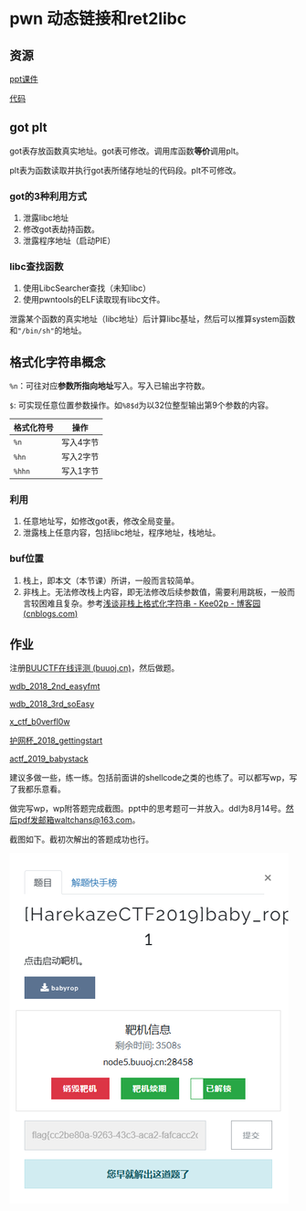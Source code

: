 # pwn 动态链接和ret2libc

## 资源

[ppt课件](/pwn/lesson-3-source/lesson_3.pptx)

[代码](/pwn/lesson-3-source/code.zip)

## got plt

got表存放函数真实地址。got表可修改。调用库函数**等价**调用plt。

plt表为函数读取并执行got表所储存地址的代码段。plt不可修改。



### got的3种利用方式

1. 泄露libc地址
2. 修改got表劫持函数。
3. 泄露程序地址（启动PIE）



### libc查找函数

1. 使用LibcSearcher查找（未知libc）
2. 使用pwntools的ELF读取现有libc文件。

泄露某个函数的真实地址（libc地址）后计算libc基址，然后可以推算system函数和`"/bin/sh"`的地址。



## 格式化字符串概念

`%n`：可往对应**参数所指向地址**写入。写入已输出字符数。

`$`: 可实现任意位置参数操作。如`%8$d`为以32位整型输出第9个参数的内容。



| 格式化符号 | 操作      |
| ---------- | --------- |
| `%n`       | 写入4字节 |
| `%hn`      | 写入2字节 |
| `%hhn`     | 写入1字节 |

### 利用

1. 任意地址写，如修改got表，修改全局变量。
2. 泄露栈上任意内容，包括libc地址，程序地址，栈地址。

### buf位置

1. 栈上，即本文（本节课）所讲，一般而言较简单。
2. 非栈上。无法修改栈上内容，即无法修改后续参数值，需要利用跳板，一般而言较困难且复杂。参考[浅谈非栈上格式化字符串 - Kee02p - 博客园 (cnblogs.com)](https://www.cnblogs.com/w0lf-KP/p/17608654.html)

## 作业

注册[BUUCTF在线评测 (buuoj.cn)](https://buuoj.cn/)，然后做题。

[wdb_2018_2nd_easyfmt](https://buuoj.cn/challenges#wdb_2018_2nd_easyfmt)

[wdb_2018_3rd_soEasy](https://buuoj.cn/challenges#wdb_2018_3rd_soEasy)

[x_ctf_b0verfl0w](https://buuoj.cn/challenges#x_ctf_b0verfl0w)

[护网杯_2018_gettingstart](https://buuoj.cn/challenges#护网杯_2018_gettingstart)

[actf_2019_babystack](https://buuoj.cn/challenges#actf_2019_babystack)

建议多做一些，练一练。包括前面讲的shellcode之类的也练了。可以都写wp，写了我都乐意看。

做完写wp，wp附答题完成截图。ppt中的思考题可一并放入。ddl为8月14号。然后pdf发邮箱waltchans@163.com。

截图如下。截初次解出的答题成功也行。

![image-20240811222047946](./lesson-3-source/image-20240811222047946.png)